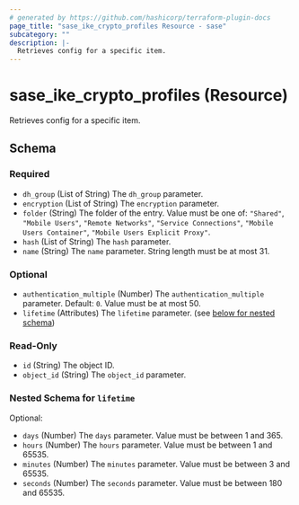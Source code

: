 ```yaml
---
# generated by https://github.com/hashicorp/terraform-plugin-docs
page_title: "sase_ike_crypto_profiles Resource - sase"
subcategory: ""
description: |-
  Retrieves config for a specific item.
---
```


# sase_ike_crypto_profiles (Resource)

Retrieves config for a specific item.



<!-- schema generated by tfplugindocs -->
## Schema

### Required

- `dh_group` (List of String) The `dh_group` parameter.
- `encryption` (List of String) The `encryption` parameter.
- `folder` (String) The folder of the entry. Value must be one of: `"Shared"`, `"Mobile Users"`, `"Remote Networks"`, `"Service Connections"`, `"Mobile Users Container"`, `"Mobile Users Explicit Proxy"`.
- `hash` (List of String) The `hash` parameter.
- `name` (String) The `name` parameter. String length must be at most 31.

### Optional

- `authentication_multiple` (Number) The `authentication_multiple` parameter. Default: `0`. Value must be at most 50.
- `lifetime` (Attributes) The `lifetime` parameter. (see [below for nested schema](#nestedatt--lifetime))

### Read-Only

- `id` (String) The object ID.
- `object_id` (String) The `object_id` parameter.

<a id="nestedatt--lifetime"></a>
### Nested Schema for `lifetime`

Optional:

- `days` (Number) The `days` parameter. Value must be between 1 and 365.
- `hours` (Number) The `hours` parameter. Value must be between 1 and 65535.
- `minutes` (Number) The `minutes` parameter. Value must be between 3 and 65535.
- `seconds` (Number) The `seconds` parameter. Value must be between 180 and 65535.


